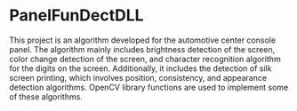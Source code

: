 # PanelFunDectDLL
This project is an algorithm developed for the automotive center console panel. 
The algorithm mainly includes brightness detection of the screen, color change detection of the screen, 
and character recognition algorithm for the digits on the screen. Additionally, it includes the detection of silk screen printing,
which involves position, consistency, and appearance detection algorithms. 
OpenCV library functions are used to implement some of these algorithms.
